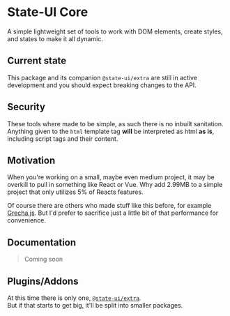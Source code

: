 # State-UI Core

A simple lightweight set of tools to work with DOM elements,
create styles, and states to make it all dynamic.

## Current state

This package and its companion `@state-ui/extra` are still in active development
and you should expect breaking changes to the API.

## **Security**

These tools where made to be simple, as such there is no inbuilt
sanitation. Anything given to the `html` template tag **will** be
interpreted as html **as is**, including script tags and their content.

## Motivation

When you're working on a small, maybe even medium project,
it may be overkill to pull in something like React or Vue.
Why add 2.99MB to a simple project that only utilizes 5%
of Reacts features.

Of course there are others who made stuff like this before,
for example [Grecha.js](https://github.com/tsoding/grecha.js).
But I'd prefer to sacrifice just a little bit of that performance
for convenience.

## Documentation

> Coming soon

## Plugins/Addons

At this time there is only one,
[`@state-ui/extra`](https://www.npmjs.com/package/@state-ui/extra).  
But if that starts to get big, it'll be split into smaller packages.
